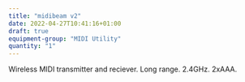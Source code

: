 ```yaml
---
title: "midibeam v2"
date: 2022-04-27T10:41:16+01:00
draft: true
equipment-group: "MIDI Utility"
quantity: "1"
---
```

Wireless MIDI transmitter and reciever. Long range. 2.4GHz. 2xAAA.